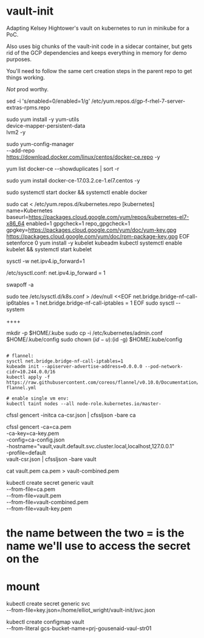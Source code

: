 # vault-init

Adapting Kelsey Hightower's vault on kubernetes to run in minikube for a PoC.

Also uses big chunks of the vault-init code in a sidecar container, but gets 
rid of the GCP dependencies and keeps everything in memory for demo purposes.

You'll need to follow the same cert creation steps in the parent repo to get
things working.

_Not_ prod worthy.

sed -i 's/enabled=0/enabled=1/g' /etc/yum.repos.d/gp-f-rhel-7-server-extras-rpms.repo

sudo yum install -y yum-utils \
  device-mapper-persistent-data \
  lvm2 -y

sudo yum-config-manager \
    --add-repo \
    https://download.docker.com/linux/centos/docker-ce.repo -y

yum list docker-ce --showduplicates | sort -r

sudo yum install docker-ce-17.03.2.ce-1.el7.centos -y

sudo systemctl start docker && systemctl enable docker

sudo cat <<EOF > /etc/yum.repos.d/kubernetes.repo
[kubernetes]
name=Kubernetes
baseurl=https://packages.cloud.google.com/yum/repos/kubernetes-el7-x86_64
enabled=1
gpgcheck=1
repo_gpgcheck=1
gpgkey=https://packages.cloud.google.com/yum/doc/yum-key.gpg https://packages.cloud.google.com/yum/doc/rpm-package-key.gpg
EOF
setenforce 0
yum install -y kubelet kubeadm kubectl
systemctl enable kubelet && systemctl start kubelet

sysctl -w net.ipv4.ip_forward=1

/etc/sysctl.conf:
net.ipv4.ip_forward = 1

swapoff -a

sudo tee /etc/sysctl.d/k8s.conf > /dev/null <<EOF
net.bridge.bridge-nf-call-ip6tables = 1
net.bridge.bridge-nf-call-iptables = 1
EOF
sudo sysctl --system

++++

mkdir -p $HOME/.kube
sudo cp -i /etc/kubernetes/admin.conf $HOME/.kube/config
sudo chown $(id -u):$(id -g) $HOME/.kube/config

~~~~~~

# flannel:
sysctl net.bridge.bridge-nf-call-iptables=1
kubeadm init --apiserver-advertise-address=0.0.0.0 --pod-network-cidr=10.244.0.0/16
kubectl apply -f https://raw.githubusercontent.com/coreos/flannel/v0.10.0/Documentation/kube-flannel.yml

# enable single vm env:
kubectl taint nodes --all node-role.kubernetes.io/master-

~~~~~~

cfssl gencert -initca ca-csr.json | cfssljson -bare ca

cfssl gencert -ca=ca.pem \
  -ca-key=ca-key.pem \
  -config=ca-config.json \
  -hostname="vault,vault.default.svc.cluster.local,localhost,127.0.0.1" \
  -profile=default \
  vault-csr.json | cfssljson -bare vault

cat vault.pem ca.pem > vault-combined.pem

kubectl create secret generic vault \
  --from-file=ca.pem \
  --from-file=vault.pem \
  --from-file=vault-combined.pem \
  --from-file=vault-key.pem

# the name between the two = is the name we'll use to access the secret on the
# mount

kubectl create secret generic svc \
  --from-file=key.json=/home/elliot_wright/vault-init/svc.json

  kubectl create configmap vault \
--from-literal gcs-bucket-name=prj-gousenaid-vaul-str01



